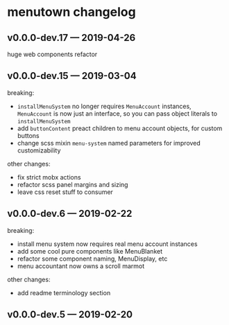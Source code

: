 
# menutown changelog

## v0.0.0-dev.17 — 2019-04-26

huge web components refactor

## v0.0.0-dev.15 — 2019-03-04

breaking:
- `installMenuSystem` no longer requires `MenuAccount` instances, `MenuAccount` is now just an interface, so you can pass object literals to `installMenuSystem`
- add `buttonContent` preact children to menu account objects, for custom buttons
- change scss mixin `menu-system` named parameters for improved customizability

other changes:
- fix strict mobx actions
- refactor scss panel margins and sizing
- leave css reset stuff to consumer

## v0.0.0-dev.6 — 2019-02-22

breaking:
- install menu system now requires real menu account instances
- add some cool pure components like MenuBlanket
- refactor some component naming, MenuDisplay, etc
- menu accountant now owns a scroll marmot

other changes:
- add readme terminology section

## v0.0.0-dev.5 — 2019-02-20
